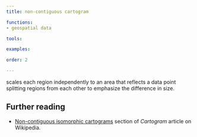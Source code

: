 ```yaml
---
title: non-contiguous cartogram

functions:
- geospatial data

tools:

examples:

order: 2

---
```


scales each region independently to an area that reflects a data point splitting regions from each other to emphasize the difference in size.

<!--more-->

## Further reading
- [Non-contiguous isomorphic cartograms](https://en.wikipedia.org/wiki/Cartogram#Non-contiguous_isomorphic_cartograms) section of *Cartogram* article on Wikipedia.

